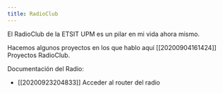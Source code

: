 ```yaml
---
title: RadioClub
---
```


El RadioClub de la ETSIT UPM es un pilar en mi vida ahora mismo. 

Hacemos algunos proyectos en los que hablo aquí [[20200904161424]] Proyectos RadioClub.

Documentación del Radio:
* [[20200923204833]] Acceder al router del radio
